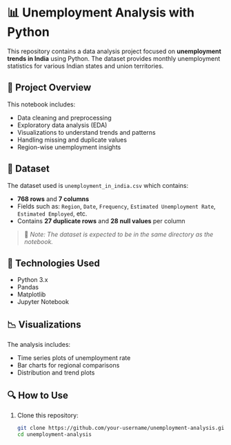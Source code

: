 # 📊 Unemployment Analysis with Python

This repository contains a data analysis project focused on **unemployment trends in India** using Python. The dataset provides monthly unemployment statistics for various Indian states and union territories.

## 📝 Project Overview

This notebook includes:
- Data cleaning and preprocessing
- Exploratory data analysis (EDA)
- Visualizations to understand trends and patterns
- Handling missing and duplicate values
- Region-wise unemployment insights

## 📂 Dataset

The dataset used is `unemployment_in_india.csv` which contains:
- **768 rows** and **7 columns**
- Fields such as: `Region`, `Date`, `Frequency`, `Estimated Unemployment Rate`, `Estimated Employed`, etc.
- Contains **27 duplicate rows** and **28 null values** per column

> 📌 *Note: The dataset is expected to be in the same directory as the notebook.*

## 🧰 Technologies Used

- Python 3.x
- Pandas
- Matplotlib
- Jupyter Notebook

## 📉 Visualizations

The analysis includes:
- Time series plots of unemployment rate
- Bar charts for regional comparisons
- Distribution and trend plots

## 🔍 How to Use

1. Clone this repository:
   ```bash
   git clone https://github.com/your-username/unemployment-analysis.git
   cd unemployment-analysis

